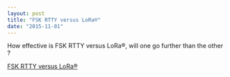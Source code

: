 ```yaml
---
layout: post
title: "FSK RTTY versus LoRa®"
date: "2015-11-01"
---
```


How effective is FSK RTTY versus LoRa®, will one go further than the other ?

[FSK RTTY versus LoRa®](https://github.com/StuartsProjects/Test-Reports/blob/master/FSK%20RTTY%20versus%20LoRa®.doc)